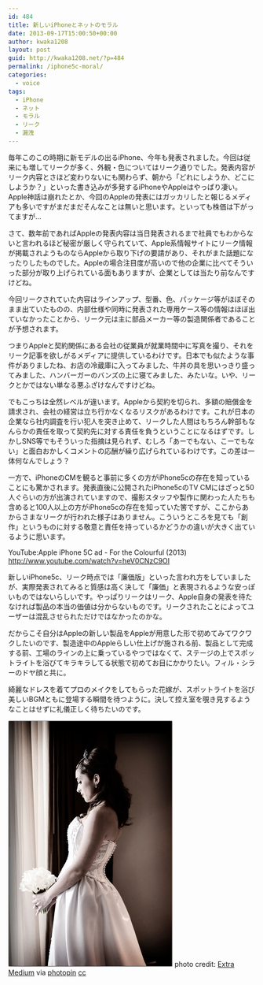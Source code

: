 ```yaml
---
id: 484
title: 新しいiPhoneとネットのモラル
date: 2013-09-17T15:00:50+00:00
author: kwaka1208
layout: post
guid: http://kwaka1208.net/?p=484
permalink: /iphone5c-moral/
categories:
  - voice
tags:
  - iPhone
  - ネット
  - モラル
  - リーク
  - 漏洩
---
```

毎年このこの時期に新モデルの出るiPhone、今年も発表されました。今回は従来にも増してリークが多く、外観・色についてはリーク通りでした。発表内容がリーク内容とさほど変わりないにも関わらず、朝から「どれにしようか、どこにしようか？」といった書き込みが多発するiPhoneやAppleはやっぱり凄い。Apple神話は崩れたとか、今回のAppleの発表にはガッカリしたと報じるメディアも多いですがまだまだそんなことは無いと思います。といっても株価は下がってますが...

さて、数年前であればAppleの発表内容は当日発表されるまで社員でもわからないと言われるほど秘密が厳しく守られていて、Apple系情報サイトにリーク情報が掲載されようものならAppleから取り下げの要請があり、それがまた話題になったりしたものでした。Appleの場合注目度が高いので他の企業に比べてそういった部分が取り上げられている面もありますが、企業としては当たり前なんですけどね。

今回リークされていた内容はラインアップ、型番、色、パッケージ等がほぼそのまま出ていたものの、内部仕様や同時に発表された専用ケース等の情報はほぼ出ていなかったことから、リーク元は主に部品メーカー等の製造関係者であることが予想されます。

つまりAppleと契約関係にある会社の従業員が就業時間中に写真を撮り、それをリーク記事を欲しがるメディアに提供しているわけです。日本でも似たような事件がありましたね、お店の冷蔵庫に入ってみました、牛丼の具を思いっきり盛ってみました、ハンバーガーのバンズの上に寝てみました、みたいな。いや、リークとかではない単なる悪ふざけなんですけどね。

でもこっちは全然レベルが違います。Appleから契約を切られ、多額の賠償金を請求され、会社の経営は立ち行かなくなるリスクがあるわけです。これが日本の企業なら社内調査を行い犯人を突き止めて、リークした人間はもちろん幹部もなんらかの責任を取って契約先に対する責任を負うということになるはずです。しかしSNS等でもそういった指摘は見られず、むしろ「あーでもない、こーでもない」と面白おかしくコメントの応酬が繰り広げられているわけです。この差は一体何なんでしょう？

一方で、iPhoneのCMを観ると事前に多くの方がiPhone5cの存在を知っていることにも驚かされます。発表直後に公開されたiPhone5cのTV CMにはざっと50人ぐらいの方が出演されていますので、撮影スタッフや製作に関わった人たちも含めると100人以上の方がiPhone5cの存在を知っていた筈ですが、ここからあからさまなリークが行われた様子はありません。こういうところを見ても「創作」というものに対する敬意と責任を持っているかどうかの違いが大きく出ているように思います。

YouTube:Apple iPhone 5C ad - For the Colourful (2013)
http://www.youtube.com/watch?v=heV0CNzC9OI

新しいiPhone5c、リーク時点では「廉価版」といった言われ方をしていましたが、実際発表されてみると質感は高く決して「廉価」と表現されるような安っぽいものではないらしいです。やっぱりリークはリーク、Apple自身の発表を待たなければ製品の本当の価値は分からないものです。リークされたことによってユーザーは混乱させられただけではなかったのかな。

だからこそ自分はAppleの新しい製品をAppleが用意した形で初めてみてワクワクしたいのです、製造途中のAppleらしい仕上げが施される前、製品として完成する前、工場のラインの上に乗っているやつではなくて、ステージの上でスポットライトを浴びてキラキラしてる状態で初めてお目にかかりたい。フィル・シラーのドヤ顔と共に。

綺麗なドレスを着てプロのメイクをしてもらった花嫁が、スポットライトを浴び美しいBGMともに登場する瞬間を待つように。決して控え室を覗き見するようなことはせずに礼儀正しく待ちたいのです。

![bride](/assets/images/2013/09/medium_457901905.jpg)
photo credit: [Extra Medium](http://www.flickr.com/photos/johnmueller/457901905/) via [photopin](http://photopin.com) [cc](http://creativecommons.org/licenses/by-nc-nd/2.0/)